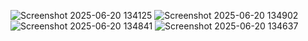 ![Screenshot 2025-06-20 134125](https://github.com/user-attachments/assets/341f91d9-8235-4029-90d8-a97ffd5e38ac)
![Screenshot 2025-06-20 134902](https://github.com/user-attachments/assets/285245e9-2d13-426a-bfad-9224999f6b99)
![Screenshot 2025-06-20 134841](https://github.com/user-attachments/assets/379ab9f1-9f36-4b00-9c80-c2beece72849)
![Screenshot 2025-06-20 134637](https://github.com/user-attachments/assets/d3a0484d-9460-4554-9420-d92ed0437fe9)

